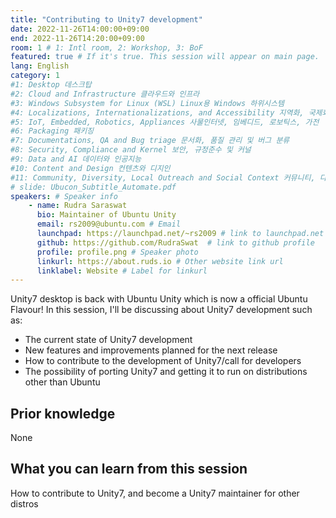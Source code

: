 ```yaml
---
title: "Contributing to Unity7 development"
date: 2022-11-26T14:00:00+09:00
end: 2022-11-26T14:20:00+09:00
room: 1 # 1: Intl room, 2: Workshop, 3: BoF
featured: true # If it's true. This session will appear on main page.
lang: English
category: 1
#1: Desktop 데스크탑
#2: Cloud and Infrastructure 클라우드와 인프라
#3: Windows Subsystem for Linux (WSL) Linux용 Windows 하위시스템
#4: Localizations, Internationalizations, and Accessibility 지역화, 국제화 및 접근성
#5: IoT, Embedded, Robotics, Appliances 사물인터넷, 임베디드, 로보틱스, 가전
#6: Packaging 패키징
#7: Documentations, QA and Bug triage 문서화, 품질 관리 및 버그 분류
#8: Security, Compliance and Kernel 보안, 규정준수 및 커널
#9: Data and AI 데이터와 인공지능
#10: Content and Design 컨텐츠와 디지인
#11: Community, Diversity, Local Outreach and Social Context 커뮤니티, 다양성, 지역 사회 협력과 사회적 관점
# slide: Ubucon_Subtitle_Automate.pdf
speakers: # Speaker info
    - name: Rudra Saraswat
      bio: Maintainer of Ubuntu Unity
      email: rs2009@ubuntu.com # Email
      launchpad: https://launchpad.net/~rs2009 # link to launchpad.net profile
      github: https://github.com/RudraSwat  # link to github profile
      profile: profile.png # Speaker photo
      linkurl: https://about.ruds.io # Other website link url
      linklabel: Website # Label for linkurl
---
```


Unity7 desktop is back with Ubuntu Unity which is now a official Ubuntu Flavour! In this session, I'll be discussing about Unity7 development such as:

- The current state of Unity7 development
- New features and improvements planned for the next release
- How to contribute to the development of Unity7/call for developers
- The possibility of porting Unity7 and getting it to run on distributions other than Ubuntu

## Prior knowledge
None

## What you can learn from this session
How to contribute to Unity7, and become a Unity7 maintainer for other distros
